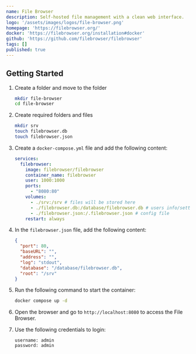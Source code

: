 ```yaml
---
name: File Browser
description: Self-hosted file management with a clean web interface.
logo: '/assets/images/logos/file-browser.png'
homepage: 'https://filebrowser.org/'
docker: 'https://filebrowser.org/installation#docker'
github: 'https://github.com/filebrowser/filebrowser'
tags: []
published: true
---
```


## Getting Started

1. Create a folder and move to the folder
    ```bash
    mkdir file-browser
    cd file-browser
    ```
3. Create required folders and files
    ```bash
    mkdir srv
    touch filebrowser.db
    touch filebrowser.json
    ```
2. Create a `docker-compose.yml` file and add the following content:
    ```yaml
    services:
      filebrowser:
        image: filebrowser/filebrowser
        container_name: filebrowser
        user: 1000:1000
        ports:
          - "8080:80"
        volumes:
          - ./srv:/srv # files will be stored here
          - ./filebrowser.db:/database/filebrowser.db # users info/settings will be stored here
          - ./filebrowser.json:/.filebrowser.json # config file
        restart: always
    ```

4. In the `filebrowser.json` file, add the following content:
    ```json
    {
      "port": 80,
      "baseURL": "",
      "address": "",
      "log": "stdout",
      "database": "/database/filebrowser.db",
      "root": "/srv"
    }
    ```
5. Run the following command to start the container:
    ```bash
    docker compose up -d
    ```
6. Open the browser and go to `http://localhost:8080` to access the File Browser.
7. Use the following credentials to login:
    ```
    username: admin
    password: admin
    ```